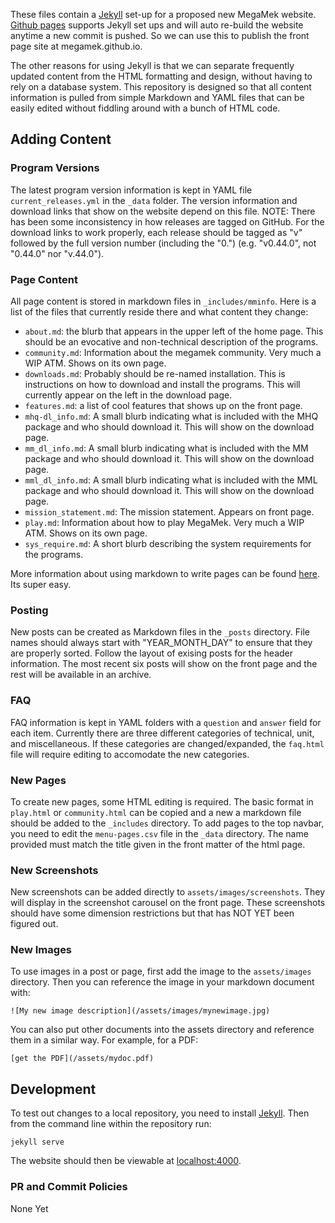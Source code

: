 These files contain a [Jekyll](https://jekyllrb.com/) set-up for a proposed new MegaMek website. [Github pages](https://pages.github.com/) supports Jekyll set ups and will auto re-build the website anytime a new commit is pushed. So we can use this to publish the front page site at megamek.github.io.

The other reasons for using Jekyll is that we can separate frequently updated content from the HTML formatting and design, without having to rely on a database system. This repository is designed so that all content information is pulled from simple Markdown and YAML files that can be easily edited without fiddling around with a bunch of HTML code.

## Adding Content

### Program Versions

The latest program version information is kept in YAML file `current_releases.yml` in the `_data` folder. The version information and download links that show on the website depend on this file. NOTE: There has been some inconsistency in how releases are tagged on GitHub. For the download links to work properly, each release should be tagged as "v" followed by the full version number (including the "0.") (e.g. "v0.44.0", not "0.44.0" nor "v.44.0"). 

### Page Content

All page content is stored in markdown files in `_includes/mminfo`. Here is a list of the files that currently reside there and what content they change:

- `about.md`: the blurb that appears in the upper left of the home page. This should be an evocative and non-technical description of the programs.
- `community.md`: Information about the megamek community. Very much a WIP ATM. Shows on its own page. 
- `downloads.md`: Probably should be re-named installation. This is instructions on how to download and install the programs. This will currently appear on the left in the download page.
- `features.md`: a list of cool features that shows up on the front page. 
- `mhq-dl_info.md`: A small blurb indicating what is included with the MHQ package and who should download it. This will show on the download page.
- `mm_dl_info.md`: A small blurb indicating what is included with the MM package and who should download it. This will show on the download page.
- `mml_dl_info.md`: A small blurb indicating what is included with the MML package and who should download it. This will show on the download page.
- `mission_statement.md`: The mission statement. Appears on front page.
- `play.md`: Information about how to play MegaMek. Very much a WIP ATM. Shows on its own page.
- `sys_require.md`: A short blurb describing the system requirements for the programs.

More information about using markdown to write pages can be found [here](https://daringfireball.net/projects/markdown/syntax). Its super easy.

### Posting

New posts can be created as Markdown files in the `_posts` directory. File names should always start with "YEAR_MONTH_DAY" to ensure that they are properly sorted. Follow the layout of exising posts for the header information. The most recent six posts will show on the front page and the rest will be available in an archive. 

### FAQ

FAQ information is kept in YAML folders with a `question` and `answer` field for each item.  Currently there are three different categories of technical, unit, and miscellaneous. If these categories are changed/expanded, the `faq.html` file will require editing to accomodate the new categories.

### New Pages

To create new pages, some HTML editing is required. The basic format in `play.html` or `community.html` can be copied and a new a markdown file should be added to the `_includes` directory. To add pages to the top navbar, you need to edit the `menu-pages.csv` file in the `_data` directory. The name provided must match the title given in the front matter of the html page. 

### New Screenshots

New screenshots can be added directly to `assets/images/screenshots`. They will display in the screenshot carousel on the front page. These screenshots should have some dimension restrictions but that has NOT YET been figured out. 

### New Images

To use images in a post or page, first add the image to the `assets/images` directory. Then you can reference the image in your markdown document with:

```
![My new image description](/assets/images/mynewimage.jpg)
```

You can also put other documents into the assets directory and reference them in a similar way. For example, for a PDF:

```
[get the PDF](/assets/mydoc.pdf)
```

## Development

To test out changes to a local repository, you need to install [Jekyll](https://jekyllrb.com/). Then from the command line within the repository run:

```
jekyll serve
```

The website should then be viewable at [localhost:4000](http://localhost:4000).

### PR and Commit Policies

None Yet
